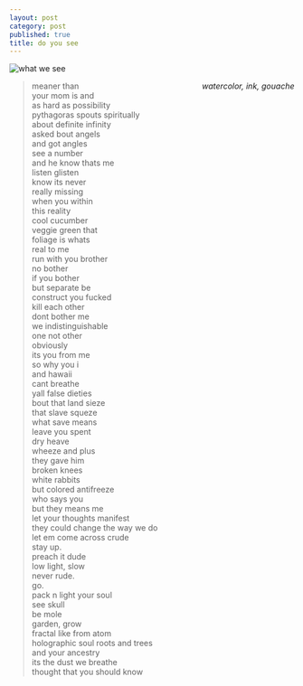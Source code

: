 ```yaml
---
layout: post
category: post
published: true
title: do you see
---
```

![what we see]({{site.baseurl}}/media/what-we-see.jpeg)
<!--more-->
<span class='date' style='float:right;'>*watercolor, ink, gouache*</span>  
  
  
  
>meaner than  
your mom is and  
as hard as possibility   
pythagoras spouts spiritually  
about definite infinity  
asked bout angels  
and got angles  
see a number  
and he know thats me  
listen glisten  
know its never  
really missing  
when you within  
this reality  
cool cucumber  
veggie green that  
foliage is whats  
real to me  
run with you brother  
no bother  
if you bother  
but separate be  
construct you fucked  
kill each other  
dont bother me  
we indistinguishable  
one not other  
obviously  
its you from me  
so why you i  
and hawaii  
cant breathe  
yall false dieties  
bout that land sieze  
that slave squeze  
what save means  
leave you spent  
dry heave  
wheeze and plus  
they gave him  
broken knees  
white rabbits  
but colored antifreeze  
who says you  
but they means me    
let your thoughts manifest  
they could change the way we do  
let em come across crude  
stay up.  
preach it dude  
low light, slow  
never rude.  
go.  
pack n light your soul  
see skull  
be mole  
garden, grow  
fractal like from atom  
holographic soul
roots and trees  
and your ancestry  
its the dust we breathe  
thought that you should know